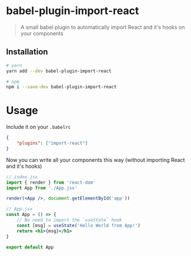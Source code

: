 # babel-plugin-import-react

> A small babel plugin to automatically import React and it's hooks on your components

## Installation

```bash
# yarn
yarn add --dev babel-plugin-import-react

# npm
npm i --save-dev babel-plugin-import-react
```

# Usage

Include it on your `.babelrc`

```json
{
	"plugins": ["import-react"]
}
```

Now you can write all your components this way (without importing React and it's hooks)

```jsx
// index.jsx
import { render } from 'react-dom'
import App from './App.jsx'

render(<App />, document.getElementById('app'))
```

```jsx
// App.jsx
const App = () => {
	// No need to import the `useState` hook
	const [msg] = useState('Hello World from App!')
	return <h1>{msg}</h1>
}

export default App
```